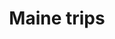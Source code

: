 ---
layout: page
title: Maine trips
description: 
img: /assets/img/arts/2019/arcadia1.jpg
importance: 2
category: photography-2019
---